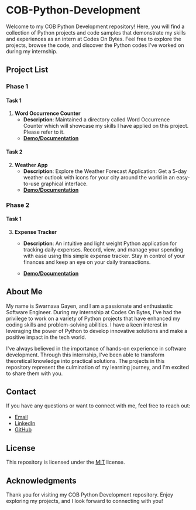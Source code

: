 # COB-Python-Development

Welcome to my COB Python Development repository! Here, you will find a collection of Python projects and code samples that demonstrate my skills and experiences as an intern at Codes On Bytes. Feel free to explore the projects, browse the code, and discover the Python codes I've worked on during my internship.

## Project List

### Phase 1

#### Task 1
1. **Word Occurrence Counter**
   - **Description**: Maintained a directory called Word Occurrence Counter which will showcase my skills I have applied on this project. Please refer to it.
   - [**Demo/Documentation**](https://github.com/raj007-star/COB-Python-Development/tree/main/Word%20Occurrence%20Counter)
#### Task 2
2. **Weather App**
   - **Description**: Explore the Weather Forecast Application: Get a 5-day weather outlook with icons for your city around the world in an easy-to-use graphical interface.
   - [**Demo/Documentation**](https://github.com/raj007-star/COB-Python-Development/tree/main/Weather%20app)
  
### Phase 2

#### Task 1
3. **Expense Tracker**
   - **Description**: An intuitive and light weight Python application for tracking daily expenses. Record, view, and manage your spending with ease using this simple expense tracker. Stay in control of your finances and keep an eye on your daily transactions.

   - [**Demo/Documentation**](https://github.com/raj007-star/COB-Python-Development/tree/c28425632160f021de7309a27f3e69b8d6be54ce/Expense%20Tracker)

## About Me

My name is Swarnava Gayen, and I am a passionate and enthusiastic Software Engineer. During my internship at Codes On Bytes, I've had the privilege to work on a variety of Python projects that have enhanced my coding skills and problem-solving abilities. I have a keen interest in leveraging the power of Python to develop innovative solutions and make a positive impact in the tech world.

I've always believed in the importance of hands-on experience in software development. Through this internship, I've been able to transform theoretical knowledge into practical solutions. The projects in this repository represent the culmination of my learning journey, and I'm excited to share them with you.

## Contact

If you have any questions or want to connect with me, feel free to reach out:

- [Email](swarnavagayen@gmail.com)
- [LinkedIn](https://www.linkedin.com/in/swarnava-gayen)
- [GitHub](https://github.com/raj007-star)

## License

This repository is licensed under the [MIT](https://opensource.org/license/osl-2-1/) license. 

## Acknowledgments

Thank you for visiting my COB Python Development repository. Enjoy exploring my projects, and I look forward to connecting with you!
